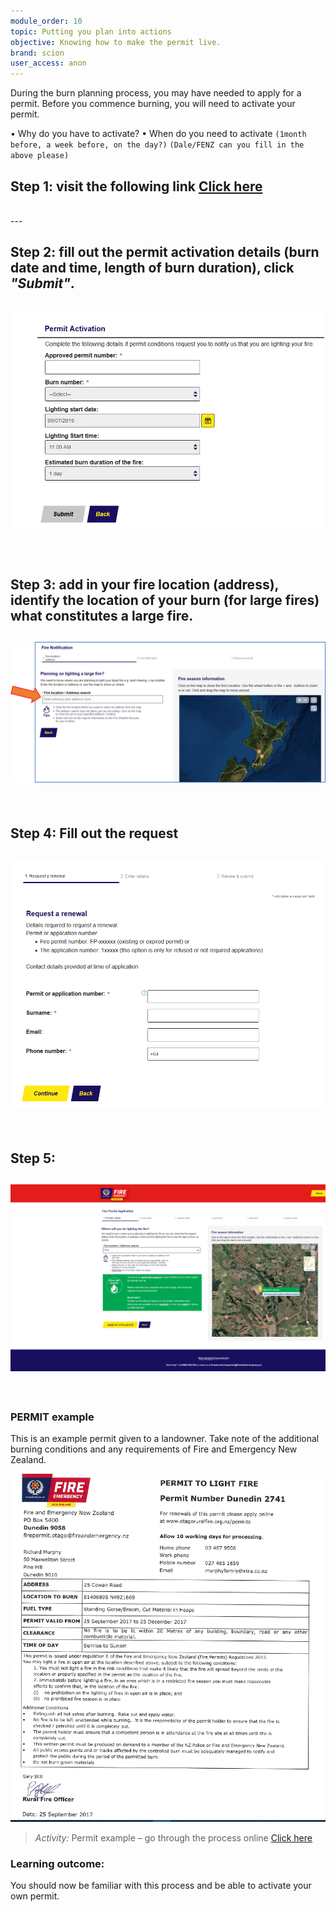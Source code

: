 ```yaml
---
module_order: 10
topic: Putting you plan into actions
objective: Knowing how to make the permit live.
brand: scion
user_access: anon
---
```


During the burn planning process, you may have needed to apply for a permit. Before you commence burning, you will need to activate your permit. 

•	Why do you have to activate?
•	When do you need to activate `(1month before, a week before, on the day?)`
`(Dale/FENZ can you fill in the above please)`


## Step 1:  visit the following link [Click here](https://www.firepermit.nz/ACA/Welcome.aspx)
<br />
---
<br />

## Step 2: fill out the permit activation details (burn date and time, length of burn duration), click _"Submit"_.
![Module 10 - Figure 1](/assets/img/Module10_Fig1.png)
<br />
---
<br />

## Step 3:  add in your fire location (address),  identify the location of your burn (for large fires) what constitutes a large fire.
![Module 10 - Figure 2](/assets/img/Module10_Fig2.png)
<br />
---
<br />

## Step 4: Fill out the request 
![Module 10 - Figure 3](/assets/img/Module10_Fig3.png)
<br />
---
<br />

## Step 5: 
![Module 10 - Figure 4](/assets/img/Module10_Fig4.png)
<br />
---
<br />

### PERMIT example

This is an example permit given to a landowner.  Take note of the additional burning conditions and any requirements of Fire and Emergency New Zealand.


![Module 10 - Figure 5](/assets/img/Module10_Fig5.png)


>_Activity:_  Permit example – go through the process online [Click here](https://www.firepermit.nz/ACA/Cap/CapEdit.aspx?Module=Permits&stepNumber=2&pageNumber=1&isFeeEstimator=&TabName=Permits)


### Learning outcome: 

You should now be familiar with this process and be able to activate your own permit.
